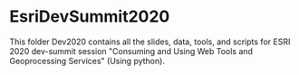 # EsriDevSummit2020
This folder Dev2020 contains all the slides, data, tools, and scripts for ESRI 2020 dev-summit session "Consuming and Using Web Tools and Geoprocessing Services" (Using python). 
